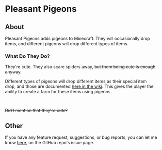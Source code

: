 # Pleasant Pigeons

## About

Pleasant Pigeons adds pigeons to Minecraft. They will occasionally drop items, and different pigeons will drop different types of items.

### What Do They Do?

They're cute. They also scare spiders away, <s>but them being cute is enough anyway</s>.

Different types of pigeons will drop different items as their special item drop, and those are documented [here in the wiki](https://github.com/ThePoultryMan/Pigeons/wiki). This gives the player the ability to create a farm for these items using pigeons.

<br>

<s>Did I mention that they're cute?</s>

## Other

If you have any feature request, suggestions, or bug reports, you can let me know [here](https://github.com/ThePoultryMan/Pigeons/issues), on the GitHub repo's issue page.
